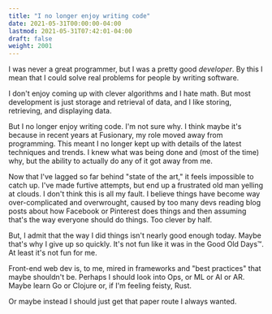 ```yaml
---
title: "I no longer enjoy writing code"
date: 2021-05-31T00:00:00-04:00
lastmod: 2021-05-31T07:42:01-04:00
draft: false
weight: 2001
---
```


I was never a great programmer, but I was a pretty good _developer_. By this I mean that I could solve real problems for people by writing software.

<!--more-->

I don't enjoy coming up with clever algorithms and I hate math. But most development is just storage and retrieval of data, and I like storing, retrieving, and displaying data.

But I no longer enjoy writing code. I'm not sure why. I think maybe it's because in recent years at Fusionary, my role moved away from programming. This meant I no longer kept up with details of the latest techniques and trends. I knew what was being done and (most of the time) why, but the ability to actually do any of it got away from me.

Now that I've lagged so far behind "state of the art," it feels impossible to catch up. I've made furtive attempts, but end up a frustrated old man yelling at clouds. I don't think this is all my fault. I believe things have become way over-complicated and overwrought, caused by too many devs reading blog posts about how Facebook or Pinterest does things and then assuming that's the way everyone should do things. Too clever by half.

But, I admit that the way I did things isn't nearly good enough today. Maybe that's why I give up so quickly. It's not fun like it was in the Good Old Days™. At least it's not fun for me.

Front-end web dev is, to me, mired in frameworks and "best practices" that maybe shouldn't be. Perhaps I should look into Ops, or ML or AI or AR. Maybe learn Go or Clojure or, if I'm feeling feisty, Rust.

Or maybe instead I should just get that paper route I always wanted.

[//]: # "Exported with love from a post written in Org mode"
[//]: # "- https://github.com/kaushalmodi/ox-hugo"
